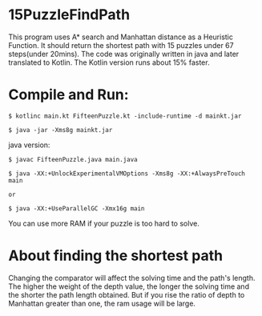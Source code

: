 # 15PuzzleFindPath

This program uses A* search and Manhattan distance as a Heuristic Function. It should return the shortest path with 15 puzzles under 67 steps(under 20mins).
The code was originally written in java and later translated to Kotlin. The Kotlin version runs about 15% faster.

# Compile and Run:

```console
$ kotlinc main.kt FifteenPuzzle.kt -include-runtime -d mainkt.jar

$ java -jar -Xms8g mainkt.jar
```

java version: 

```console
$ javac FifteenPuzzle.java main.java

$ java -XX:+UnlockExperimentalVMOptions -Xms8g -XX:+AlwaysPreTouch main

or

$ java -XX:+UseParallelGC -Xmx16g main
```

You can use more RAM if your puzzle is too hard to solve.

# About finding the shortest path

Changing the comparator will affect the solving time and the path's length. The higher the weight of the depth value, the longer the solving time and the shorter the path length obtained. But if you rise the ratio of depth to Manhattan greater than one, the ram usage will be large.
